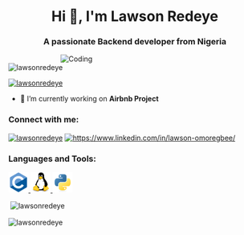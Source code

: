 <h1 align="center">Hi 👋, I'm Lawson Redeye</h1>
<h3 align="center">A passionate Backend developer from Nigeria</h3>
<img align="right" alt="Coding" width="400" src="https://camo.githubusercontent.com/7de37139d0b4c1ce40865e799b446c0e963a3dd8fb68d239707237c40604fa3d/68747470733a2f2f63646e2e6472696262626c652e636f6d2f75736572732f3733303730332f73637265656e73686f74732f363538313234332f6176656e746f2e676966">

<p align="left"> <img src="https://komarev.com/ghpvc/?username=lawsonredeye&label=Profile%20views&color=0e75b6&style=flat" alt="lawsonredeye" /> </p>

<p align="left"> <a href="https://twitter.com/lawsonredeye" target="blank"><img src="https://img.shields.io/twitter/follow/lawsonredeye?logo=twitter&style=for-the-badge" alt="lawsonredeye" /></a> </p>

- 🔭 I’m currently working on **Airbnb Project**

<h3 align="left">Connect with me:</h3>
<p align="left">
<a href="https://twitter.com/lawsonredeye" target="blank"><img align="center" src="https://raw.githubusercontent.com/rahuldkjain/github-profile-readme-generator/master/src/images/icons/Social/twitter.svg" alt="lawsonredeye" height="30" width="40" /></a>
<a href="https://linkedin.com/in/https://www.linkedin.com/in/lawson-omoregbee/" target="blank"><img align="center" src="https://raw.githubusercontent.com/rahuldkjain/github-profile-readme-generator/master/src/images/icons/Social/linked-in-alt.svg" alt="https://www.linkedin.com/in/lawson-omoregbee/" height="30" width="40" /></a>
</p>

<h3 align="left">Languages and Tools:</h3>
<p align="left"> <a href="https://www.cprogramming.com/" target="_blank" rel="noreferrer"> <img src="https://raw.githubusercontent.com/devicons/devicon/master/icons/c/c-original.svg" alt="c" width="40" height="40"/> </a> <a href="https://www.linux.org/" target="_blank" rel="noreferrer"> <img src="https://raw.githubusercontent.com/devicons/devicon/master/icons/linux/linux-original.svg" alt="linux" width="40" height="40"/> </a> <a href="https://www.python.org" target="_blank" rel="noreferrer"> <img src="https://raw.githubusercontent.com/devicons/devicon/master/icons/python/python-original.svg" alt="python" width="40" height="40"/> </a> </p>

<p>&nbsp;<img align="center" src="https://github-readme-stats.vercel.app/api?username=lawsonredeye&show_icons=true&locale=en" alt="lawsonredeye" /></p>

<p><img align="center" src="https://github-readme-streak-stats.herokuapp.com/?user=lawsonredeye&" alt="lawsonredeye" /></p>
